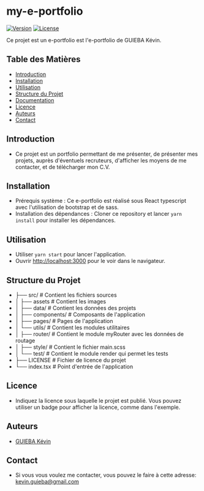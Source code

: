 # my-e-portfolio #

[![Version](https://img.shields.io/badge/version-1.0-blue.svg)](https://github.com/Kguie/my-e-portfolio)
[![License](https://img.shields.io/badge/license-MIT-green.svg)](https://opensource.org/licenses/MIT)

Ce projet est un e-portfolio est l'e-portfolio de GUIEBA Kévin. 

## Table des Matières

- [Introduction](#introduction)
- [Installation](#installation)
- [Utilisation](#utilisation)
- [Structure du Projet](#structure-du-projet)
- [Documentation](#documentation)
- [Licence](#licence)
- [Auteurs](#auteurs)
- [Contact](#contact)

## Introduction

- Ce projet est un portfolio permettant de me présenter, de présenter mes projets, auprès d'éventuels recruteurs, d'afficher les moyens de me contacter, et de télécharger mon C.V.


## Installation

- Prérequis système : Ce e-portfolio est réalisé sous React typescript avec l'utilisation de bootstrap et de sass.
- Installation des dépendances : Cloner ce repository et lancer `yarn install` pour installer les dépendances.

## Utilisation

- Utiliser  `yarn start` pour lancer l'application.
- Ouvrir [http://localhost:3000](http://localhost:3000) pour le  voir dans le navigateur.

## Structure du Projet

- ├── src/                    # Contient les fichiers sources
- │   ├── assets              # Contient les images 
- │   ├── data/               # Contient les données des projets  
- │   ├── components/         # Composants de l'application
- │   ├── pages/              # Pages de l'application
- │   └── utils/              # Contient les modules utilitaires
- │       ├── router/         # Contient le module myRouter avec les données de routage
- │       ├── style/          # Contient le fichier main.scss 
- │       └── test/           # Contient le module render qui permet les tests
- ├── LICENSE                 # Fichier de licence du projet
- └── index.tsx               # Point d'entrée de l'application


## Licence

- Indiquez la licence sous laquelle le projet est publié. Vous pouvez utiliser un badge pour afficher la licence, comme dans l'exemple.

## Auteurs

- [GUIEBA Kévin](https://github.com/Kguie/)

## Contact

- Si vous vous voulez me contacter, vous pouvez le faire à cette adresse: kevin.guieba@gmail.com